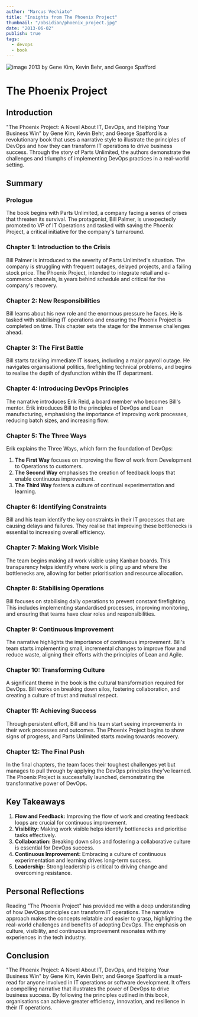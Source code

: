 ```yaml
---
author: "Marcus Vechiato"
title: "Insights from The Phoenix Project"
thumbnail: "/obsidian/phoenix_project.jpg"
date: "2013-06-02"
publish: true
tags: 
  - devops
  - book
--- 
```

![image](/obsidian/phoenix_project.jpg)
2013 by Gene Kim, Kevin Behr, and George Spafford

# The Phoenix Project

## Introduction

"The Phoenix Project: A Novel About IT, DevOps, and Helping Your Business Win" by Gene Kim, Kevin Behr, and George Spafford is a revolutionary book that uses a narrative style to illustrate the principles of DevOps and how they can transform IT operations to drive business success. Through the story of Parts Unlimited, the authors demonstrate the challenges and triumphs of implementing DevOps practices in a real-world setting.

## Summary

### Prologue

The book begins with Parts Unlimited, a company facing a series of crises that threaten its survival. The protagonist, Bill Palmer, is unexpectedly promoted to VP of IT Operations and tasked with saving the Phoenix Project, a critical initiative for the company's turnaround.

### Chapter 1: Introduction to the Crisis

Bill Palmer is introduced to the severity of Parts Unlimited's situation. The company is struggling with frequent outages, delayed projects, and a failing stock price. The Phoenix Project, intended to integrate retail and e-commerce channels, is years behind schedule and critical for the company's recovery.

### Chapter 2: New Responsibilities

Bill learns about his new role and the enormous pressure he faces. He is tasked with stabilising IT operations and ensuring the Phoenix Project is completed on time. This chapter sets the stage for the immense challenges ahead.

### Chapter 3: The First Battle

Bill starts tackling immediate IT issues, including a major payroll outage. He navigates organisational politics, firefighting technical problems, and begins to realise the depth of dysfunction within the IT department.

### Chapter 4: Introducing DevOps Principles

The narrative introduces Erik Reid, a board member who becomes Bill's mentor. Erik introduces Bill to the principles of DevOps and Lean manufacturing, emphasising the importance of improving work processes, reducing batch sizes, and increasing flow.

### Chapter 5: The Three Ways

Erik explains the Three Ways, which form the foundation of DevOps:

1. **The First Way** focuses on improving the flow of work from Development to Operations to customers.
2. **The Second Way** emphasises the creation of feedback loops that enable continuous improvement.
3. **The Third Way** fosters a culture of continual experimentation and learning.

### Chapter 6: Identifying Constraints

Bill and his team identify the key constraints in their IT processes that are causing delays and failures. They realise that improving these bottlenecks is essential to increasing overall efficiency.

### Chapter 7: Making Work Visible

The team begins making all work visible using Kanban boards. This transparency helps identify where work is piling up and where the bottlenecks are, allowing for better prioritisation and resource allocation.

### Chapter 8: Stabilising Operations

Bill focuses on stabilising daily operations to prevent constant firefighting. This includes implementing standardised processes, improving monitoring, and ensuring that teams have clear roles and responsibilities.

### Chapter 9: Continuous Improvement

The narrative highlights the importance of continuous improvement. Bill's team starts implementing small, incremental changes to improve flow and reduce waste, aligning their efforts with the principles of Lean and Agile.

### Chapter 10: Transforming Culture

A significant theme in the book is the cultural transformation required for DevOps. Bill works on breaking down silos, fostering collaboration, and creating a culture of trust and mutual respect.

### Chapter 11: Achieving Success

Through persistent effort, Bill and his team start seeing improvements in their work processes and outcomes. The Phoenix Project begins to show signs of progress, and Parts Unlimited starts moving towards recovery.

### Chapter 12: The Final Push

In the final chapters, the team faces their toughest challenges yet but manages to pull through by applying the DevOps principles they've learned. The Phoenix Project is successfully launched, demonstrating the transformative power of DevOps.

## Key Takeaways

1. **Flow and Feedback:** Improving the flow of work and creating feedback loops are crucial for continuous improvement.
2. **Visibility:** Making work visible helps identify bottlenecks and prioritise tasks effectively.
3. **Collaboration:** Breaking down silos and fostering a collaborative culture is essential for DevOps success.
4. **Continuous Improvement:** Embracing a culture of continuous experimentation and learning drives long-term success.
5. **Leadership:** Strong leadership is critical to driving change and overcoming resistance.

## Personal Reflections

Reading "The Phoenix Project" has provided me with a deep understanding of how DevOps principles can transform IT operations. The narrative approach makes the concepts relatable and easier to grasp, highlighting the real-world challenges and benefits of adopting DevOps. The emphasis on culture, visibility, and continuous improvement resonates with my experiences in the tech industry.

## Conclusion

"The Phoenix Project: A Novel About IT, DevOps, and Helping Your Business Win" by Gene Kim, Kevin Behr, and George Spafford is a must-read for anyone involved in IT operations or software development. It offers a compelling narrative that illustrates the power of DevOps to drive business success. By following the principles outlined in this book, organisations can achieve greater efficiency, innovation, and resilience in their IT operations.

